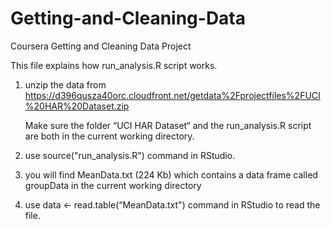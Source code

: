 # Getting-and-Cleaning-Data
Coursera Getting and Cleaning Data Project


This file explains how run_analysis.R script works.

1. unzip the data from https://d396qusza40orc.cloudfront.net/getdata%2Fprojectfiles%2FUCI%20HAR%20Dataset.zip

   Make sure the folder “UCI HAR Dataset“ and the run_analysis.R script are both in the current working directory.

2. use source("run_analysis.R") command in RStudio.

3. you will find MeanData.txt (224 Kb) which contains a data frame called groupData in the current working directory

4. use data <- read.table(“MeanData.txt") command in RStudio to read the file. 
